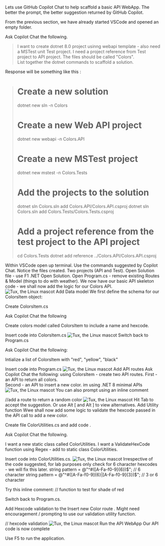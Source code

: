 Lets use GitHub Copilot Chat to help scaffold a basic API WebApp. The better the prompt, the better suggestion returned by GitHub Copilot.

From the previous section, we have already started VSCode and opened an empty folder.

Ask Copilot Chat the following.

>I want to create dotnet 8.0 project usinng webapi template  - also need a MSTest unit Test project.
>I need a project reference from Test project to API project.
>The files should be called "Colors".  
>List together the dotnet commands to scaffold a solution.

Response will be something like this :

># Create a new solution
>dotnet new sln -n Colors
>
># Create a new Web API project
>dotnet new webapi -n Colors.API
>
># Create a new MSTest project
>dotnet new mstest -n Colors.Tests
>
># Add the projects to the solution
>dotnet sln Colors.sln add Colors.API/Colors.API.csproj
>dotnet sln Colors.sln add Colors.Tests/Colors.Tests.csproj
>
># Add a project reference from the test project to the API project
>cd Colors.Tests
>dotnet add reference ../Colors.API/Colors.API.csproj

Within VSCode open up terminal. Use the commands suggested by Copilot Chat.
Notice the files created. Two projects (API and Test).
Open Solution file - use F1 .NET Open Solution.
Open Program.cs - remove existing Routes & Model (things to do with weather).
We now have our basic API skeleton code - we shall now add the logic for our Colors API.
![Tux, the Linux mascot](/assets/images/tux.png)
Add Data model
We first define the schema for our ColorsItem object:

Create ColorsItem.cs

Ask Copilot Chat the following

Create colors model called ColorsItem to include a name and hexcode.

Insert code into ColorsItem.cs
![Tux, the Linux mascot](/assets/images/tux.png)
Switch back to Program.cs

Ask Copilot Chat the following:

Intialize a list of ColorsItem with  "red", "yellow", "black" 

Insert code into Program.cs
![Tux, the Linux mascot](/assets/images/tux.png)
Add API routes
Ask Copilot Chat the following:
using ColorsItem - create two API routes.
First - an API to return all colors.   
Second - an API to insert a new color.
im using .NET 8 minimal APIs
![Tux, the Linux mascot](/assets/images/tux.png)
You can also prompt using an inline comment

//add a route to return a random color
![Tux, the Linux mascot](/assets/images/tux.png)
Hit Tab to accept the suggestion. Or use Alt [ and Alt ] to view alternatives.
Add Utility function
Wwe shall now add some logic to validate the hexcode passed in the API call to add a new color.

Create file ColorUtilities.cs and add code .

Ask Copilot Chat the following.

I want a new static class called ColorUtilities.
I want a ValidateHexCode function using Regex - add to static class  ColorUtilities.

Insert code into ColorUtilities.cs.
![Tux, the Linux mascot](/assets/images/tux.png)
Irrespective of the code suggested, for lab purposes only check for 6 character hexcodes - we will fix this later.
  string pattern = @"^#([A-Fa-f0-9]{6})$";   // 6 character 
  string pattern = @"^#([A-Fa-f0-9]{6}|[A-Fa-f0-9]{3})$";   // 3 or 6 character 

Try this inline comment:
// function to test for shade of red

Switch back to Program.cs.

Add Hexcode validation to the Insert new Color route . Might need encouragement / prompting to use our validation utility function.

// hexcode validation
![Tux, the Linux mascot](/assets/images/tux.png)
Run the API WebApp
Our API code is now complete

Use F5 to run the application.
